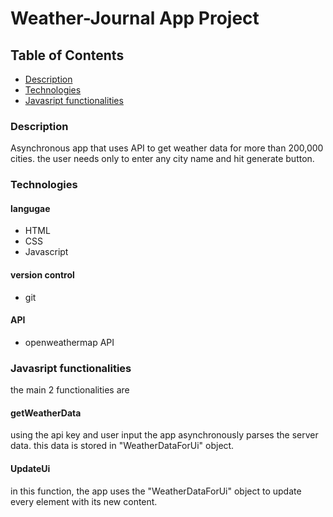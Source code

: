 # Weather-Journal App Project


## Table of Contents

* [Description](#Description)
* [Technologies](#Technologies)
* [Javasript functionalities](#Javasript-functionalities)


### Description
Asynchronous app that uses API to get weather data for more than 200,000 cities. the user needs only to enter any city name and hit generate button.


### Technologies
#### langugae
* HTML
* CSS
* Javascript

#### version control
* git

#### API
* openweathermap API




### Javasript functionalities
the main 2 functionalities are

#### getWeatherData
using the api key and user input the app asynchronously parses the server data. this data is stored in "WeatherDataForUi" object.

#### UpdateUi
in this function, the app uses the "WeatherDataForUi" object to update every element with its new content.
